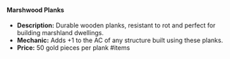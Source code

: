 #### Marshwood Planks

- **Description:** Durable wooden planks, resistant to rot and perfect for building marshland dwellings.
- **Mechanic:** Adds +1 to the AC of any structure built using these planks.
- **Price:** 50 gold pieces per plank
#items